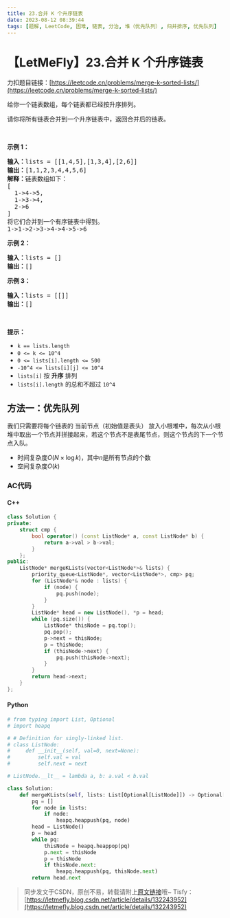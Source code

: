 ```yaml
---
title: 23.合并 K 个升序链表
date: 2023-08-12 08:39:44
tags: [题解, LeetCode, 困难, 链表, 分治, 堆（优先队列）, 归并排序, 优先队列]
---
```


# 【LetMeFly】23.合并 K 个升序链表

力扣题目链接：[https://leetcode.cn/problems/merge-k-sorted-lists/](https://leetcode.cn/problems/merge-k-sorted-lists/)

<p>给你一个链表数组，每个链表都已经按升序排列。</p>

<p>请你将所有链表合并到一个升序链表中，返回合并后的链表。</p>

<p>&nbsp;</p>

<p><strong>示例 1：</strong></p>

<pre><strong>输入：</strong>lists = [[1,4,5],[1,3,4],[2,6]]
<strong>输出：</strong>[1,1,2,3,4,4,5,6]
<strong>解释：</strong>链表数组如下：
[
  1-&gt;4-&gt;5,
  1-&gt;3-&gt;4,
  2-&gt;6
]
将它们合并到一个有序链表中得到。
1-&gt;1-&gt;2-&gt;3-&gt;4-&gt;4-&gt;5-&gt;6
</pre>

<p><strong>示例 2：</strong></p>

<pre><strong>输入：</strong>lists = []
<strong>输出：</strong>[]
</pre>

<p><strong>示例 3：</strong></p>

<pre><strong>输入：</strong>lists = [[]]
<strong>输出：</strong>[]
</pre>

<p>&nbsp;</p>

<p><strong>提示：</strong></p>

<ul>
	<li><code>k == lists.length</code></li>
	<li><code>0 &lt;= k &lt;= 10^4</code></li>
	<li><code>0 &lt;= lists[i].length &lt;= 500</code></li>
	<li><code>-10^4 &lt;= lists[i][j] &lt;= 10^4</code></li>
	<li><code>lists[i]</code> 按 <strong>升序</strong> 排列</li>
	<li><code>lists[i].length</code> 的总和不超过 <code>10^4</code></li>
</ul>


    
## 方法一：优先队列

我们只需要将每个链表的 当前节点（初始值是表头） 放入小根堆中，每次从小根堆中取出一个节点并拼接起来，若这个节点不是表尾节点，则这个节点的下一个节点入队。

+ 时间复杂度$O(N\times \log k)$，其中$n$是所有节点的个数
+ 空间复杂度$O(k)$

### AC代码

#### C++

```cpp
class Solution {
private:
    struct cmp {
        bool operator() (const ListNode* a, const ListNode* b) {
            return a->val > b->val;
        }
    };
public:
    ListNode* mergeKLists(vector<ListNode*>& lists) {
        priority_queue<ListNode*, vector<ListNode*>, cmp> pq;
        for (ListNode*& node : lists) {
            if (node) {
                pq.push(node);
            }
        }
        ListNode* head = new ListNode(), *p = head;
        while (pq.size()) {
            ListNode* thisNode = pq.top();
            pq.pop();
            p->next = thisNode;
            p = thisNode;
            if (thisNode->next) {
                pq.push(thisNode->next);
            }
        }
        return head->next;
    }
};
```

#### Python

```python
# from typing import List, Optional
# import heapq

# # Definition for singly-linked list.
# class ListNode:
#     def __init__(self, val=0, next=None):
#         self.val = val
#         self.next = next

# ListNode.__lt__ = lambda a, b: a.val < b.val

class Solution:
    def mergeKLists(self, lists: List[Optional[ListNode]]) -> Optional[ListNode]:
        pq = []
        for node in lists:
            if node:
                heapq.heappush(pq, node)
        head = ListNode()
        p = head
        while pq:
            thisNode = heapq.heappop(pq)
            p.next = thisNode
            p = thisNode
            if thisNode.next:
                heapq.heappush(pq, thisNode.next)
        return head.next
```

> 同步发文于CSDN，原创不易，转载请附上[原文链接](https://blog.tisfy.eu.org/2023/08/12/LeetCode%200023.%E5%90%88%E5%B9%B6K%E4%B8%AA%E5%8D%87%E5%BA%8F%E9%93%BE%E8%A1%A8/)哦~
> Tisfy：[https://letmefly.blog.csdn.net/article/details/132243952](https://letmefly.blog.csdn.net/article/details/132243952)
